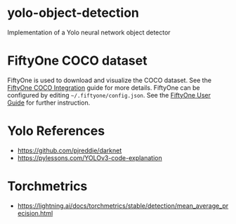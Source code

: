 # yolo-object-detection
Implementation of a Yolo neural network object detector


# FiftyOne COCO dataset
FiftyOne is used to download and visualize the COCO dataset. See the [FiftyOne COCO Integration](https://docs.voxel51.com/integrations/coco.html#coco) guide for more details.
FiftyOne can be configured by editing `~/.fiftyone/config.json`. See the [FiftyOne User Guide](https://docs.voxel51.com/user_guide/config.html) for further instruction.



# Yolo References
* https://github.com/pjreddie/darknet
* https://pylessons.com/YOLOv3-code-explanation


# Torchmetrics
* https://lightning.ai/docs/torchmetrics/stable/detection/mean_average_precision.html